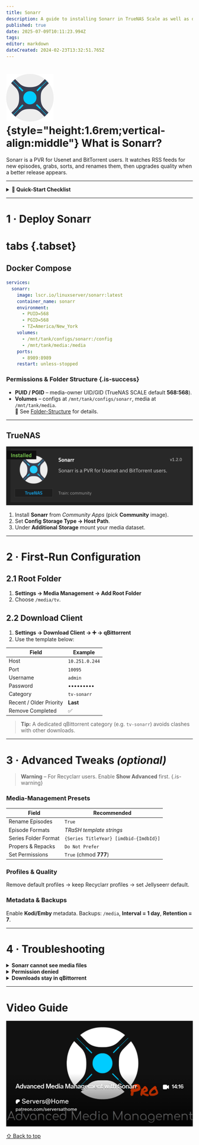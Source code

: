 ```yaml
---
title: Sonarr
description: A guide to installing Sonarr in TrueNAS Scale as well as docker via compose
published: true
date: 2025-07-09T10:11:23.994Z
tags: 
editor: markdown
dateCreated: 2024-02-23T13:32:51.765Z
---
```


# ![Sonarr logo](/sonarr.png){style="height:1.6rem;vertical-align\:middle"} What is Sonarr?

Sonarr is a PVR for Usenet and BitTorrent users. It watches RSS feeds for new episodes, grabs, sorts, and renames them, then upgrades quality when a better release appears.

---

<details class="quickstart">
<summary><strong>🚀 Quick-Start Checklist</strong></summary>

1. **Deploy container** (Docker Compose *or* TrueNAS chart).
2. **Create** `/media/tv` **root folder** in Sonarr.
3. **Add qBittorrent** as Download Client.
4. *(Optional)* Import Recyclarr profiles & advanced cleanup.

</details>

---

# 1 · Deploy Sonarr

# tabs {.tabset}

## Docker Compose

```yaml
services:
  sonarr:
    image: lscr.io/linuxserver/sonarr:latest
    container_name: sonarr
    environment:
      - PUID=568
      - PGID=568
      - TZ=America/New_York
    volumes:
      - /mnt/tank/configs/sonarr:/config
      - /mnt/tank/media:/media
    ports:
      - 8989:8989
    restart: unless-stopped
```

### Permissions & Folder Structure {.is-success}

* **PUID / PGID** – media-owner UID/GID (TrueNAS SCALE default **568:568**).
* **Volumes** – configs at `/mnt/tank/configs/sonarr`, media at `/mnt/tank/media`.<br>
  📌 See [Folder-Structure](/Folder-Structure) for details.

---

## TrueNAS

![TrueNAS install](/screen_shot_2023-12-08_at_3.04.39_pm.png)

1. Install **Sonarr** from *Community Apps* (pick **Community** image).
2. Set **Config Storage Type → Host Path**.
3. Under **Additional Storage** mount your media dataset.

---

# 2 · First-Run Configuration

## 2.1 Root Folder

1. **Settings → Media Management → Add Root Folder**
2. Choose `/media/tv`.

## 2.2 Download Client

1. **Settings → Download Client → ➕ → qBittorrent**
2. Use the template below:

| Field                   | Example        |
| ----------------------- | -------------- |
| Host                    | `10.251.0.244` |
| Port                    | `10095`        |
| Username                | `admin`        |
| Password                | •••••••••      |
| Category                | `tv-sonarr`    |
| Recent / Older Priority | **Last**       |
| Remove Completed        | ✅              |

> **Tip:** A dedicated qBittorrent category (e.g. `tv-sonarr`) avoids clashes with other downloads.

---

# 3 · Advanced Tweaks *(optional)*

> **Warning** – For Recyclarr users. Enable **Show Advanced** first. {.is-warning}

### Media-Management Presets

| Field                | Recommended                            |
| -------------------- | -------------------------------------- |
| Rename Episodes      | `True`                                 |
| Episode Formats      | *TRaSH template strings*               |
| Series Folder Format | `{Series TitleYear} [imdbid-{ImdbId}]` |
| Propers & Repacks    | `Do Not Prefer`                        |
| Set Permissions      | `True` (chmod **777**)                 |

### Profiles & Quality

Remove default profiles → keep Recyclarr profiles → set Jellyseerr default.

### Metadata & Backups

Enable **Kodi/Emby** metadata. Backups: `/media`, **Interval = 1 day**, **Retention = 7**.

---

# 4 · Troubleshooting

<details>
<summary><strong>Sonarr cannot see media files</strong></summary>

```bash
ls -lah /mnt/tank/media/tv
chown -R 568:568 /mnt/tank/media/tv
```

</details>

<details>
<summary><strong>Permission denied</strong></summary>

```bash
chmod -R 770 /mnt/tank/media/tv
```

</details>

<details>
<summary><strong>Downloads stay in qBittorrent</strong></summary>

* Verify **Download Client Path Mapping** matches container paths.
* Confirm Sonarr can access the completed-downloads directory.

</details>

---

# Video Guide

[![Promo](/2025-03-24-advanced-media-management-with-s-promo-card.png)](https://www.patreon.com/posts/advanced-media-124639393)

[⇧ Back to top](#)
